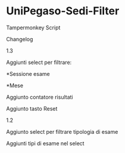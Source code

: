 # UniPegaso-Sedi-Filter
Tampermonkey Script

Changelog

1.3

Aggiunti select per filtrare:

  *Sessione esame

  *Mese

Aggiunto contatore risultati

Aggiunto tasto Reset


1.2

Aggiunto select per filtrare tipologia di esame

Aggiunti tipi di esame nel select


